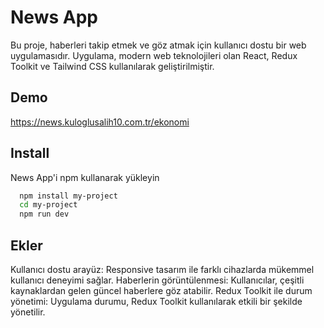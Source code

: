 
# News App

Bu proje, haberleri takip etmek ve göz atmak için kullanıcı dostu bir web uygulamasıdır. Uygulama, modern web teknolojileri olan React, Redux Toolkit ve Tailwind CSS kullanılarak geliştirilmiştir.


## Demo

https://news.kuloglusalih10.com.tr/ekonomi

  
## Install 

News App'i npm kullanarak yükleyin

```bash 
  npm install my-project
  cd my-project
  npm run dev
```
    
## Ekler



  Kullanıcı dostu arayüz: Responsive tasarım ile farklı cihazlarda mükemmel kullanıcı deneyimi sağlar.
Haberlerin görüntülenmesi: Kullanıcılar, çeşitli kaynaklardan gelen güncel haberlere göz atabilir.
Redux Toolkit ile durum yönetimi: Uygulama durumu, Redux Toolkit kullanılarak etkili bir şekilde yönetilir.
